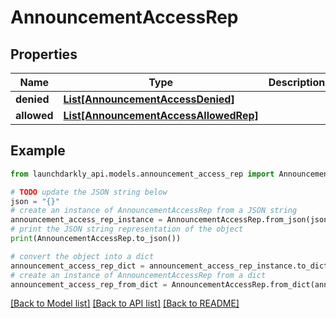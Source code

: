 # AnnouncementAccessRep


## Properties

Name | Type | Description | Notes
------------ | ------------- | ------------- | -------------
**denied** | [**List[AnnouncementAccessDenied]**](AnnouncementAccessDenied.md) |  | 
**allowed** | [**List[AnnouncementAccessAllowedRep]**](AnnouncementAccessAllowedRep.md) |  | 

## Example

```python
from launchdarkly_api.models.announcement_access_rep import AnnouncementAccessRep

# TODO update the JSON string below
json = "{}"
# create an instance of AnnouncementAccessRep from a JSON string
announcement_access_rep_instance = AnnouncementAccessRep.from_json(json)
# print the JSON string representation of the object
print(AnnouncementAccessRep.to_json())

# convert the object into a dict
announcement_access_rep_dict = announcement_access_rep_instance.to_dict()
# create an instance of AnnouncementAccessRep from a dict
announcement_access_rep_from_dict = AnnouncementAccessRep.from_dict(announcement_access_rep_dict)
```
[[Back to Model list]](../README.md#documentation-for-models) [[Back to API list]](../README.md#documentation-for-api-endpoints) [[Back to README]](../README.md)


